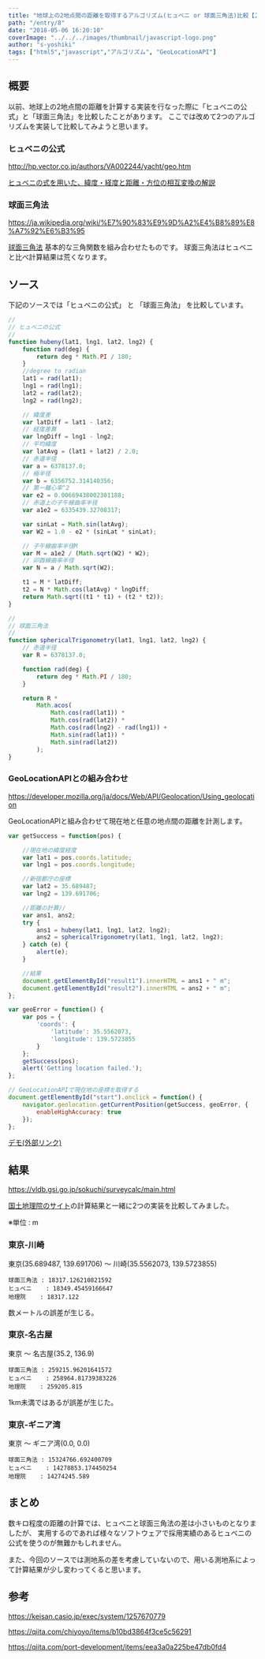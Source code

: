 ```yaml
---
title: "地球上の2地点間の距離を取得するアルゴリズム(ヒュベニ or 球面三角法)比較【JavaScript】"
path: "/entry/8"
date: "2018-05-06 16:20:10"
coverImage: "../../../images/thumbnail/javascript-logo.png"
author: "s-yoshiki"
tags: ["html5","javascript","アルゴリズム", "GeoLocationAPI"]
---
```


## 概要

以前、地球上の2地点間の距離を計算する実装を行なった際に「ヒュベニの公式」と「球面三角法」を比較したことがあります。
ここでは改めて2つのアルゴリズムを実装して比較してみようと思います。

### ヒュベニの公式

http://hp.vector.co.jp/authors/VA002244/yacht/geo.htm

<a href="http://hp.vector.co.jp/authors/VA002244/yacht/geo.htm">ヒュベニの式を用いた、緯度・経度と距離・方位の相互変換の解説</a>

### 球面三角法

https://ja.wikipedia.org/wiki/%E7%90%83%E9%9D%A2%E4%B8%89%E8%A7%92%E6%B3%95

<a href="https://ja.wikipedia.org/wiki/%E7%90%83%E9%9D%A2%E4%B8%89%E8%A7%92%E6%B3%95">球面三角法</a>
基本的な三角関数を組み合わせたものです。
球面三角法はヒュベニと比べ計算結果は荒くなります。

## ソース

下記のソースでは「ヒュベニの公式」 と 「球面三角法」 を比較しています。

```js
//
// ヒュベニの公式
//
function hubeny(lat1, lng1, lat2, lng2) {
    function rad(deg) {
        return deg * Math.PI / 180;
    }
    //degree to radian
    lat1 = rad(lat1);
    lng1 = rad(lng1);
    lat2 = rad(lat2);
    lng2 = rad(lng2);

    // 緯度差
    var latDiff = lat1 - lat2;
    // 経度差算
    var lngDiff = lng1 - lng2;
    // 平均緯度
    var latAvg = (lat1 + lat2) / 2.0;
    // 赤道半径
    var a = 6378137.0;
    // 極半径
    var b = 6356752.314140356;
    // 第一離心率^2
    var e2 = 0.00669438002301188;
    // 赤道上の子午線曲率半径
    var a1e2 = 6335439.32708317;

    var sinLat = Math.sin(latAvg);
    var W2 = 1.0 - e2 * (sinLat * sinLat);

    // 子午線曲率半径M
    var M = a1e2 / (Math.sqrt(W2) * W2);
    // 卯酉線曲率半径
    var N = a / Math.sqrt(W2);

    t1 = M * latDiff;
    t2 = N * Math.cos(latAvg) * lngDiff;
    return Math.sqrt((t1 * t1) + (t2 * t2));
}

//
// 球面三角法
//
function sphericalTrigonometry(lat1, lng1, lat2, lng2) {
    // 赤道半径
    var R = 6378137.0;

    function rad(deg) {
        return deg * Math.PI / 180;
    }

    return R *
        Math.acos(
            Math.cos(rad(lat1)) *
            Math.cos(rad(lat2)) *
            Math.cos(rad(lng2) - rad(lng1)) +
            Math.sin(rad(lat1)) *
            Math.sin(rad(lat2))
        );
}

```

### GeoLocationAPIとの組み合わせ

<a href="https://developer.mozilla.org/ja/docs/Web/API/Geolocation/Using_geolocation">https://developer.mozilla.org/ja/docs/Web/API/Geolocation/Using_geolocation</a>

GeoLocationAPIと組み合わせて現在地と任意の地点間の距離を計測します。

```js
var getSuccess = function(pos) {

    //現在地の緯度経度
    var lat1 = pos.coords.latitude;
    var lng1 = pos.coords.longitude;

    //新宿都庁の座標
    var lat2 = 35.689487;
    var lng2 = 139.691706;

    //距離の計算//
    var ans1, ans2;
    try {
        ans1 = hubeny(lat1, lng1, lat2, lng2);
        ans2 = sphericalTrigonometry(lat1, lng1, lat2, lng2);
    } catch (e) {
        alert(e);
    }

    //結果
    document.getElementById("result1").innerHTML = ans1 + " m";
    document.getElementById("result2").innerHTML = ans2 + " m";
};

var geoError = function() {
    var pos = {
        'coords': {
            'latitude': 35.5562073,
            'longitude': 139.5723855
        }
    };
    getSuccess(pos);
    alert('Getting location failed.');
};

// GeoLocationAPIで現在地の座標を取得する
document.getElementById("start").onclick = function() {
    navigator.geolocation.getCurrentPosition(getSuccess, geoError, {
        enableHighAccuracy: true
    });
};

```

<a href="https://jsfiddle.net/s_yoshiki/xL09s2fm/">デモ(外部リンク)</a>

## 結果

https://vldb.gsi.go.jp/sokuchi/surveycalc/main.html

<a href="https://vldb.gsi.go.jp/sokuchi/surveycalc/main.html">国土地理院のサイト</a>の計算結果と一緒に2つの実装を比較してみました。

※単位 : m

### 東京-川崎

東京(35.689487, 139.691706) 〜 川崎(35.5562073, 139.5723855)

```
球面三角法 : 18317.126210821592
ヒュベニ    : 18349.45459166647
地理院    : 18317.122

```

数メートルの誤差が生じる。

### 東京-名古屋

東京 〜 名古屋(35.2, 136.9)

```
球面三角法 : 259215.96201641572
ヒュベニ    : 258964.81739383226
地理院    : 259205.815

```

1km未満ではあるが誤差が生じた。

### 東京-ギニア湾

東京 〜 ギニア湾(0.0, 0.0)

```
球面三角法 : 15324766.692400709
ヒュベニ    : 14278853.174450254
地理院    : 14274245.589

```

## まとめ

数キロ程度の距離の計算では、ヒュベニと球面三角法の差は小さいものとなりましたが、
実用するのであれば様々なソフトウェアで採用実績のあるヒュベニの公式を使うのが無難かもしれません。

また、今回のソースでは測地系の差を考慮していないので、用いる測地系によって計算結果が少し変わってくると思います。

## 参考

<a href="https://keisan.casio.jp/exec/system/1257670779">https://keisan.casio.jp/exec/system/1257670779</a>

<a href="https://qiita.com/chiyoyo/items/b10bd3864f3ce5c56291">https://qiita.com/chiyoyo/items/b10bd3864f3ce5c56291</a>

<a href="https://qiita.com/port-development/items/eea3a0a225be47db0fd4">https://qiita.com/port-development/items/eea3a0a225be47db0fd4</a>